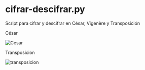 # cifrar-descifrar.py
Script para cifrar y descifrar en César, Vigenère y Transposición

César

![Cesar](https://github.com/user-attachments/assets/44f1e6ea-78ed-4dec-81f9-0430ecc18bb0)

Transposicion

![transposicion](https://github.com/user-attachments/assets/4bd96e32-c975-4ce9-b8a6-9b12cc22522b)
